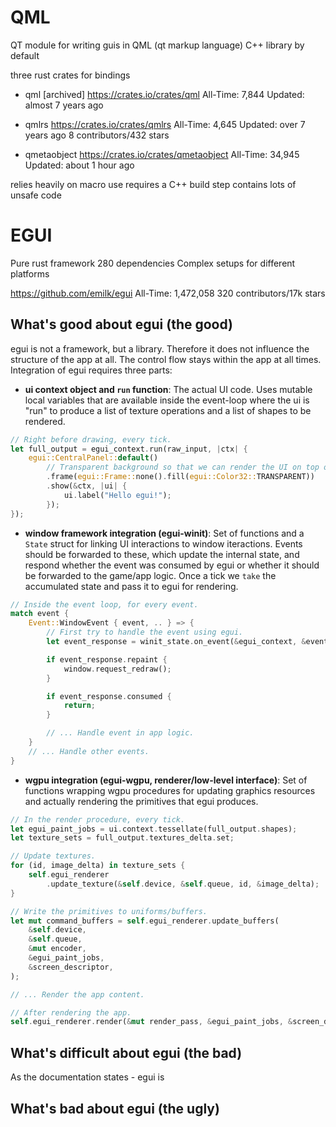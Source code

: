 # QML

QT module for writing guis in QML (qt markup language)
C++ library by default

three rust crates for bindings

- qml [archived]
https://crates.io/crates/qml
All-Time: 7,844
Updated: almost 7 years ago

- qmlrs
https://crates.io/crates/qmlrs
All-Time: 4,645
Updated: over 7 years ago
8 contributors/432 stars

- qmetaobject
https://crates.io/crates/qmetaobject
All-Time: 34,945
Updated: about 1 hour ago

relies heavily on macro use
requires a C++ build step
contains lots of unsafe code


# EGUI

Pure rust framework
280 dependencies
Complex setups for different platforms

https://github.com/emilk/egui
All-Time: 1,472,058
320 contributors/17k stars


## What's good about egui (the good)

egui is not a framework, but a library. Therefore it does not influence the
structure of the app at all. The control flow stays within the app at all
times. Integration of egui requires three parts:

- **ui context object and `run` function**: The actual UI code. Uses mutable
local variables that are available inside the event-loop where the ui is "run"
to produce a list of texture operations and a list of shapes to be rendered.

```rust
// Right before drawing, every tick.
let full_output = egui_context.run(raw_input, |ctx| {
    egui::CentralPanel::default()
        // Transparent background so that we can render the UI on top of the app canvas.
        .frame(egui::Frame::none().fill(egui::Color32::TRANSPARENT))
        .show(&ctx, |ui| {
            ui.label("Hello egui!");
        });
});
```

- **window framework integration (egui-winit)**: Set of functions and a `State`
struct for linking UI interactions to window iteractions. Events should be
forwarded to these, which update the internal state, and respond whether the
event was consumed by egui or whether it should be forwarded to the game/app
logic. Once a tick we `take` the accumulated state and pass it to egui for
rendering.

```rust
// Inside the event loop, for every event.
match event {
    Event::WindowEvent { event, .. } => {
        // First try to handle the event using egui.
        let event_response = winit_state.on_event(&egui_context, &event);

        if event_response.repaint {
            window.request_redraw();
        }

        if event_response.consumed {
            return;
        }

        // ... Handle event in app logic.
    }
    // ... Handle other events.
}
```

- **wgpu integration (egui-wgpu, renderer/low-level interface)**: Set of
functions wrapping wgpu procedures for updating graphics resources and actually
rendering the primitives that egui produces.

```rust
// In the render procedure, every tick.
let egui_paint_jobs = ui.context.tessellate(full_output.shapes);
let texture_sets = full_output.textures_delta.set;

// Update textures.
for (id, image_delta) in texture_sets {
    self.egui_renderer
        .update_texture(&self.device, &self.queue, id, &image_delta);
}

// Write the primitives to uniforms/buffers.
let mut command_buffers = self.egui_renderer.update_buffers(
    &self.device,
    &self.queue,
    &mut encoder,
    &egui_paint_jobs,
    &screen_descriptor,
);

// ... Render the app content.

// After rendering the app.
self.egui_renderer.render(&mut render_pass, &egui_paint_jobs, &screen_descriptor);
```

## What's difficult about egui (the bad)

As the documentation states - egui is


## What's bad about egui (the ugly)
